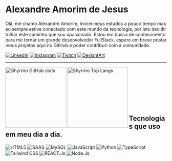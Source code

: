 # Alexandre Amorim de Jesus

Olá, me chamo Alexandre Amorim, iniciei meus estudos a pouco tempo mas eu sempre estive conectado com este mundo da tecnologia, por isto decidir trilhar este caminho que sou apaixonado. 
Estou em busca de conhecimento para me tornar um grande desenvolvedor FullStack, espero em breve postar meus projetos aqui no GitHub e poder contribuir com a comunidade.

[![LinkedIn](https://img.shields.io/badge/LinkedIn-0077B5?style=for-the-badge&logo=linkedin&logoColor=white)](https://www.linkedin.com/in/alexandreamorimdejesus/)
[![Instagram](https://img.shields.io/badge/Instagram-E4405F?style=for-the-badge&logo=instagram&logoColor=white)](https://www.instagram.com/shy_hero7)
[![Twitch](https://img.shields.io/badge/Twitch-9146FF?style=for-the-badge&logo=twitch&logoColor=white)](https://www.twitch.tv/shyrriro)
[![DeviantArt](https://img.shields.io/badge/DeviantArt-05CC47?style=for-the-badge&logo=deviantart&logoColor=white)](https://www.deviantart.com/shyrriro/gallery/all)

---
<p>
  <img align="left" height="190px" alt="Shyrriro GitHub stats" src="https://github-readme-stats.vercel.app/api?username=shyrriro&show_icons=true&theme=radical"/>
  <img align="left" height="190px" alt="Shyrriro Top Langs" src="https://github-readme-stats.vercel.app/api/top-langs/?username=shyrriro&theme=radical&layout=compact&custom_title=Tecnologias"/>
</p>

<br/><br/><br/><br/><br/><br/><br/>

## Tecnologias que uso em meu dia a dia.

<div style="display: inline_block">
  <img align="center" alt="HTML5" src="https://img.shields.io/badge/HTML5-E34F26?style=for-the-badge&logo=html5&l" />
  <img align="center" alt="SAAS" src="https://img.shields.io/badge/Sass-CC6699?style=for-the-badge&logo=sass&logoColor=white" />
  <img align="center" alt="MySQL" src="https://img.shields.io/badge/MySQL-00000F?style=for-the-badge&logo=mysql&logoColor=white" />
  <img align="center" alt="JavaScript" src="https://img.shields.io/badge/JavaScript-F7DF1E?style=for-the-badge&logo=javascript&logoColor=black" />
  <img align="center" alt="Python" src="https://img.shields.io/badge/Python-14354C?style=for-the-badge&logo=python&logoColor=white" />
  <img align="center" alt="TypeScript" src="https://img.shields.io/badge/TypeScript-007ACC?style=for-the-badge&logo=typescript&logoColor=white" />
  <img align="center" alt="Tailwind CSS" src="https://img.shields.io/badge/Tailwind_CSS-38B2AC?style=for-the-badge&logo=tailwind-css&logoColor=white" />
  <img align="center" alt="REACT.Js" src="https://img.shields.io/badge/React-20232A?style=for-the-badge&logo=react&logoColor=61DAFB" />
  <img align="center" alt="Node.Js" src="https://img.shields.io/badge/Node.js-43853D?style=for-the-badge&logo=node.js&logoColor=white" />
</div>


<!--
**Shyrriro/shyrriro** is a ✨ _special_ ✨ repository because its `README.md` (this file) appears on your GitHub profile.

Here are some ideas to get you started:

- 🔭 I’m currently working on ...
- 🌱 I’m currently learning ...
- 👯 I’m looking to collaborate on ...
- 🤔 I’m looking for help with ...
- 💬 Ask me about ...
- 📫 How to reach me: ...
- 😄 Pronouns: ...
- ⚡ Fun fact: ...
-->
